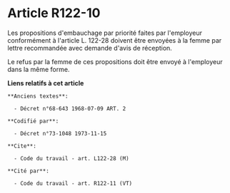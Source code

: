 # Article R122-10

Les propositions d'embauchage par priorité faites par l'employeur conformément à l'article L. 122-28 doivent être envoyées à
la femme par lettre recommandée avec demande d'avis de réception.

Le refus par la femme de ces propositions doit être envoyé à l'employeur dans la même forme.

**Liens relatifs à cet article**

	**Anciens textes**:

	  - Décret n°68-643 1968-07-09 ART. 2

	**Codifié par**:

	  - Décret n°73-1048 1973-11-15

	**Cite**:

	  - Code du travail - art. L122-28 (M)

	**Cité par**:

	  - Code du travail - art. R122-11 (VT)
